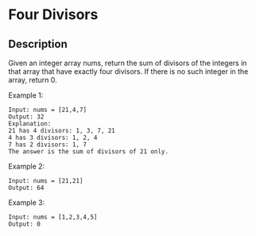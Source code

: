 # Four Divisors

## Description
Given an integer array nums, return the sum of divisors of the integers in that array that have exactly four divisors. If there is no such integer in the array, return 0.

Example 1:

```
Input: nums = [21,4,7]
Output: 32
Explanation: 
21 has 4 divisors: 1, 3, 7, 21
4 has 3 divisors: 1, 2, 4
7 has 2 divisors: 1, 7
The answer is the sum of divisors of 21 only.
```

Example 2:

```
Input: nums = [21,21]
Output: 64
```

Example 3:

```
Input: nums = [1,2,3,4,5]
Output: 0
```